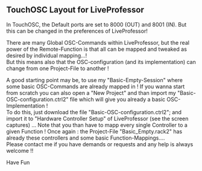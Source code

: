 ## TouchOSC Layout for LiveProfessor
In TouchOSC, the Default ports are set to  8000 (OUT) and 8001 (IN). But this can be changed in the preferences of LiveProfessor!

There are many Global OSC-Commands within LiveProfessor, but the real power of the Remote-Function is that all can be mapped and tweaked as desired by individual mapping...!   
But this means also that the OSC-configuration (and its implementation) can change from one Project-File to another !    
 
A good starting point may be, to use my "Basic-Empty-Session" where some basic OSC-Commands are already mapped in ! If you wanna start from scratch you can also open a "New Project" and than import my "Basic-OSC-configuration.ctrl2" file which will give you already a basic OSC-Implementation !   
To do this, just download the file "Basic-OSC-configuration.ctrl2"; and import it to "Hardware Controller Setup" of LiveProfessor (see the screen captures) ... Note that you than have to mapp every single Controller to a given Function ! Once again : the Project-File "Basic_Empty.rack2" has already these controllers and some basic Function-Mappings....     
Please contact me if you have demands or requests and any help is always welcome !!

Have Fun